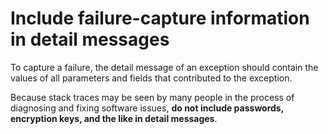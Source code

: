 # Include failure-capture information in detail messages

To capture a failure, the detail message of an exception should contain the values of all parameters and fields that contributed to the exception. 

Because stack traces may be seen by many people in the process of diagnosing and fixing software issues, **do not include passwords, encryption keys, and the like in detail messages**. 